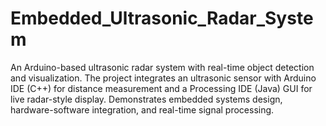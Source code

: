 # Embedded_Ultrasonic_Radar_System
An Arduino-based ultrasonic radar system with real-time object detection and visualization. The project integrates an ultrasonic sensor with Arduino IDE (C++) for distance measurement and a Processing IDE (Java) GUI for live radar-style display. Demonstrates embedded systems design, hardware-software integration, and real-time signal processing.
